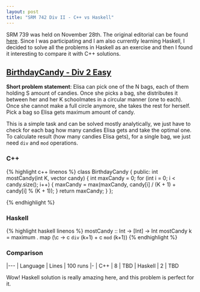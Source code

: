 ```yaml
---
layout: post
title: "SRM 742 Div II - C++ vs Haskell"
---
```


SRM 739 was held on November 28th. The original editorial can be found 
[here](https://www.topcoder.com/blog/single-round-match-739-editorials/). Since I was
participating and I am also currently learning Haskell, I decided to solve all the problems in Haskell
as an exercise and then I found it interesting to compare it with C++ solutions.

## [BirthdayCandy - Div 2 Easy](https://community.topcoder.com/stat?c=problem_statement&pm=15213)

**Short problem statement**: Elisa can pick one of the N bags, each of them holding S amount of
candies. Once she picks a bag, she distributes it between her and her K schoolmates in a circular
manner (one to each). Once she cannot make a full circle anymore, she takes the rest for herself.
Pick a bag so Elisa gets maximum amount of candy.

This is a simple task and can be solved mostly analytically, we just have to check for each bag how
many candies Elisa gets and take the optimal one. To calculate result (how many candies Elisa gets),
for a single bag, we just need `div` and `mod` operations.

### C++

{% highlight c++ linenos %}
class BirthdayCandy
{
public:
	int mostCandy(int K, vector <int> candy)
	{
            int maxCandy = 0;
            for (int i = 0; i < candy.size(); i++) {
                maxCandy = max(maxCandy, candy[i] / (K + 1) + candy[i] % (K + 1));
            }
            return maxCandy;
	}
};

{% endhighlight %}

### Haskell

{% highlight haskell linenos %}
mostCandy :: Int -> [Int] -> Int
mostCandy k = maximum . map (\c -> c `div` (k+1) + c `mod` (k+1))
{% endhighlight %}

### Comparison

|---
| Language | Lines | 100 runs
|-
| C++ | 8 | TBD
| Haskell | 2 | TBD

Wow! Haskell solution is really amazing here, and this problem is perfect for it. 
